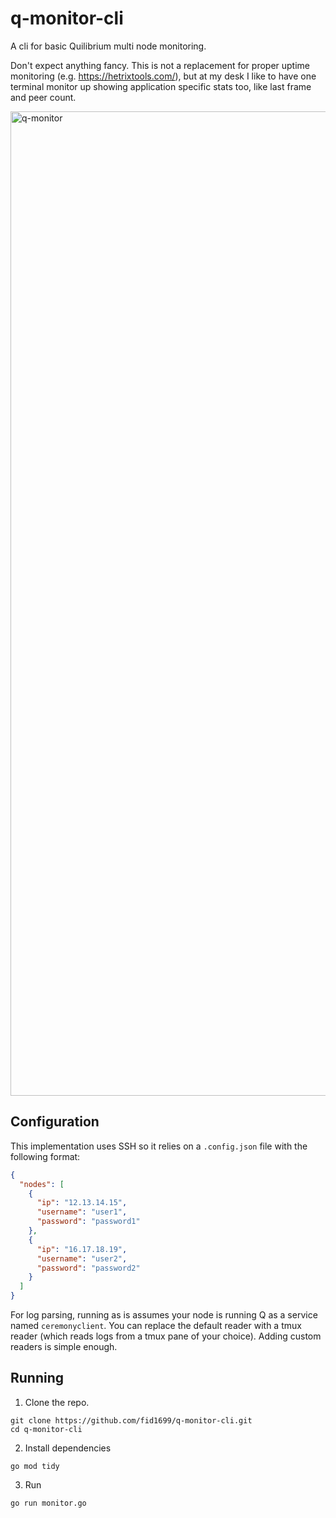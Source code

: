 # q-monitor-cli

A cli for basic Quilibrium multi node monitoring.

Don't expect anything fancy. This is not a replacement for proper uptime monitoring (e.g. https://hetrixtools.com/), but at my desk I like to have one terminal monitor up showing application specific stats too, like last frame and peer count.

<img width="1575" alt="q-monitor" src="https://github.com/fid1699/q-monitor-cli/assets/159585544/9ad6108c-e7d9-417d-830f-163a6150251e">

## Configuration

This implementation uses SSH so it relies on a `.config.json` file with the following format:

```json
{
  "nodes": [
    {
      "ip": "12.13.14.15",
      "username": "user1",
      "password": "password1"
    },
    {
      "ip": "16.17.18.19",
      "username": "user2",
      "password": "password2"
    }
  ]
}
```

For log parsing, running as is assumes your node is running Q as a service named `ceremonyclient`. You can replace the default reader with a tmux reader (which reads logs from a tmux pane of your choice). Adding custom readers is simple enough.

## Running

1. Clone the repo.

```
git clone https://github.com/fid1699/q-monitor-cli.git
cd q-monitor-cli
```

2. Install dependencies

```
go mod tidy
```

3. Run

```
go run monitor.go
```
